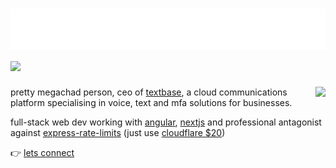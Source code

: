 <h1 align="left">
  <img src="https://raw.githubusercontent.com/callumisdumb/callumisdumb/main/head.svg" alt="hi" />
  <img src="https://skillicons.dev/icons?i=js,nextjs,nodejs,css,cloudflare,discord,angular,aws,gcp,linux,py,ts,stackoverflow,vscode,firebase,mui,tailwind,mongodb,react&perline=20"></img>
</h1>

<img align="right" src="https://lanyard-profile-readme.vercel.app/api/474169687287136256"></img>

pretty megachad person, ceo of [textbase](https://textbase.us/), a cloud communications platform specialising in voice, text and mfa solutions for businesses.

full-stack web dev working with [angular](https://angular.io), [nextjs](https://nextjs.org) and professional antagonist against [express-rate-limits](https://www.npmjs.com/package/express-rate-limit) (just use [cloudflare $20](https://cloudflare.com/pricing))

👉 [lets connect](https://cal.com/callum-textbase/chat-with-callum)
